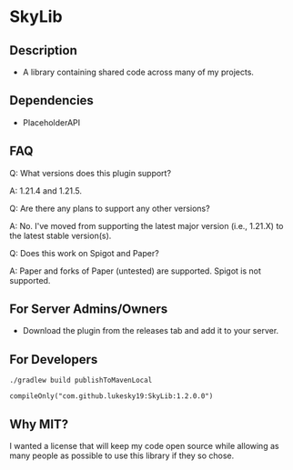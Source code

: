 # SkyLib
## Description
* A library containing shared code across many of my projects.

## Dependencies
* PlaceholderAPI

## FAQ
Q: What versions does this plugin support?

A: 1.21.4 and 1.21.5.

Q: Are there any plans to support any other versions?

A: No. I've moved from supporting the latest major version (i.e., 1.21.X) to the latest stable version(s).

Q: Does this work on Spigot and Paper?

A: Paper and forks of Paper (untested) are supported. Spigot is not supported.

## For Server Admins/Owners
* Download the plugin from the releases tab and add it to your server.

## For Developers
```./gradlew build publishToMavenLocal```

```koitlin
compileOnly("com.github.lukesky19:SkyLib:1.2.0.0")
```

## Why MIT?
I wanted a license that will keep my code open source while allowing as many people as possible to use this library if they so chose.
